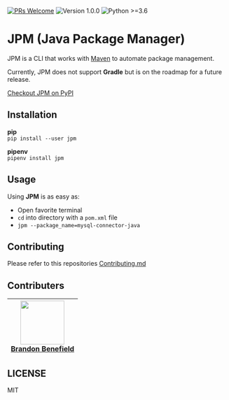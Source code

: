 [![PRs Welcome](https://img.shields.io/badge/PRs-welcome-brightgreen.svg?style=flat-square)](https://github.com/bbenefield89/express-admin-area/pulls)
![Version 1.0.0](https://img.shields.io/badge/Version-1.0.0-brightgreen.svg?style=flat-square)
![Python >=3.6](https://img.shields.io/badge/Python->=3.6-brightgreen.svg?style=flat-square)

# JPM (Java Package Manager)

JPM is a CLI that works with [Maven](https://maven.apache.org/index.html) to automate package management.

Currently, JPM does not support **Gradle** but is on the roadmap for a future release.

[Checkout JPM on PyPI](https://pypi.org/project/jpm/)


## Installation

**pip**  
`pip install --user jpm`

**pipenv**  
`pipenv install jpm`


## Usage

Using **JPM** is as easy as:

- Open favorite terminal
- `cd` into directory with a `pom.xml` file
- `jpm --package_name=mysql-connector-java`


## Contributing

Please refer to this repositories [Contributing.md](https://github.com/bbenefield89/jpm/blob/master/.github/Contributing.md)


## Contributers

| [<img src="https://avatars0.githubusercontent.com/u/29239201?v=4" align="center" width=100><br><b>Brandon Benefield</b> ](https://github.com/bbenefield89) |
|------------------------------------------------------------------------------------------------------------------------------------------------------------|

## LICENSE

MIT